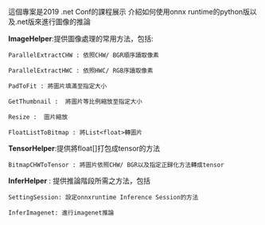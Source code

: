這個專案是2019 .net Conf的課程展示
介紹如何使用onnx runtime的python版以及.net版來進行圖像的推論

**ImageHelper**:提供圖像處理的常用方法，包括:
    
    ParallelExtractCHW : 依照CHW/ BGR順序讀取像素
    
    ParallelExtractHWC : 依照HWC/ RGB序讀取像素
    
    PadToFit : 將圖片填滿至指定大小
    
    GetThumbnail :  將圖片等比例縮放至指定大小
    
    Resize :  圖片縮放
    
    FloatListToBitmap : 將List<float>轉圖片 


**TensorHelper**:提供將float[]打包成tensor的方法

    BitmapCHWToTensor : 將圖片依照CHW/ BGR以及指定正歸化方法轉成tensor


**InferHelper** : 提供推論階段所需之方法，包括

    SettingSession: 設定onnxruntime Inference Session的方法
    
    InferImagenet: 進行imagenet推論